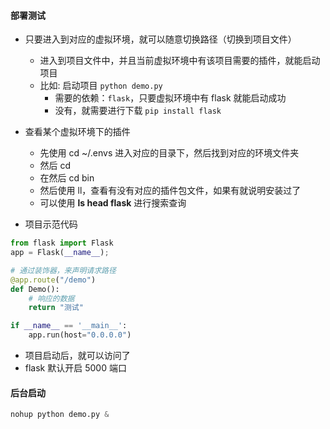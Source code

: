 
#### 部署测试
- 只要进入到对应的虚拟环境，就可以随意切换路径（切换到项目文件）
  - 进入到项目文件中，并且当前虚拟环境中有该项目需要的插件，就能启动项目
  - 比如: 启动项目 `python demo.py`
    - 需要的依赖：`flask`，只要虚拟环境中有 flask 就能启动成功
    - 没有，就需要进行下载 `pip install flask`

- 查看某个虚拟环境下的插件
  - 先使用 cd ~/.envs 进入对应的目录下，然后找到对应的环境文件夹
  - 然后 cd 
  - 在然后 cd bin
  - 然后使用 ll，查看有没有对应的插件包文件，如果有就说明安装过了
  - 可以使用 **ls head flask** 进行搜索查询
  

- 项目示范代码
```py
from flask import Flask
app = Flask(__name__);

# 通过装饰器，来声明请求路径
@app.route("/demo")
def Demo():
    # 响应的数据
    return "测试"

if __name__ == '__main__':
    app.run(host="0.0.0.0")
```

- 项目启动后，就可以访问了
- flask 默认开启 5000 端口

#### 后台启动
```py
nohup python demo.py &
```
